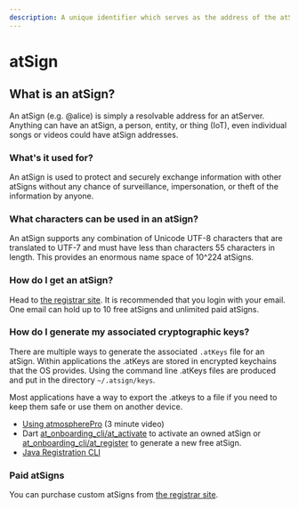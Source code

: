 ```yaml
---
description: A unique identifier which serves as the address of the atServer
---
```


# atSign

## What is an atSign?

An atSign (e.g. @alice) is simply a resolvable address for an atServer. Anything can have an atSign, a person, entity, or thing (IoT), even individual songs or videos could have atSign addresses.

### What's it used for?

An atSign is used to protect and securely exchange information with other atSigns without any chance of surveillance, impersonation, or theft of the information by anyone.

### What characters can be used in an atSign?

An atSign supports any combination of Unicode UTF-8 characters that are translated to UTF-7 and must have less than characters 55 characters in length. This provides an enormous name space of 10^224 atSigns.

### How do I get an atSign?

Head to [the registrar site](https://my.atsign.com/go). It is recommended that you login with your email. One email can hold up to 10 free atSigns and unlimited paid atSigns.

### How do I generate my associated cryptographic keys?

There are multiple ways to generate the associated `.atKeys` file for an atSign. Within applications the .atKeys are stored in encrypted keychains that the OS provides.  Using the command line .atKeys files are produced and put in the directory `~/.atsign/keys`.

Most applications have a way to export the .atkeys to a file if you need to keep them safe or use them on another device.

* [Using atmospherePro](https://www.youtube.com/watch?v=8xJnbsuF4C8) (3 minute video)
* Dart [at_onboarding_cli/at_activate](https://github.com/atsign-foundation/at_libraries/tree/trunk/packages/at_onboarding_cli#activate_cli) to activate an owned atSign or [at_onboarding_cli/at_register](https://github.com/atsign-foundation/at_libraries/tree/trunk/packages/at_onboarding_cli#register_cli) to generate a new free atSign.
* [Java Registration CLI](https://github.com/atsign-foundation/at_java/blob/trunk/getting_started_guide.md)

### Paid atSigns

You can purchase custom atSigns from [the registrar site](https://my.atsign.com/go).
